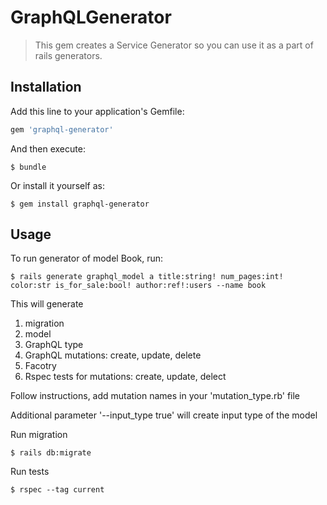 # GraphQLGenerator

> This gem creates a Service Generator so you can use it as a part of rails generators.

## Installation

Add this line to your application's Gemfile:

```ruby
gem 'graphql-generator'
```

And then execute:

    $ bundle

Or install it yourself as:

    $ gem install graphql-generator

## Usage

To run generator of model Book, run:

    $ rails generate graphql_model a title:string! num_pages:int! color:str is_for_sale:bool! author:ref!:users --name book

This will generate

1. migration
2. model
3. GraphQL type
4. GraphQL mutations: create, update, delete
5. Facotry
6. Rspec tests for mutations: create, update, delect

Follow instructions, add mutation names in your 'mutation_type.rb' file

Additional parameter '--input_type true' will create input type of the model

Run migration

    $ rails db:migrate

Run tests

    $ rspec --tag current
